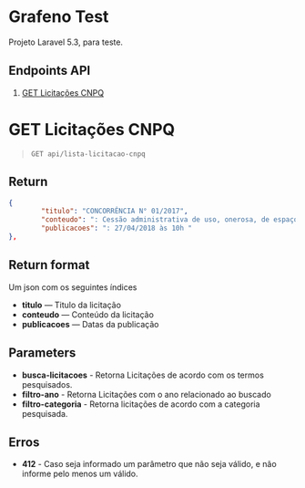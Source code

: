 # Grafeno Test

Projeto Laravel 5.3, para teste.


## Endpoints API

 1. [GET Licitações CNPQ](#get-licitacoes-cnpq)

# GET Licitações CNPQ

> ```GET api/lista-licitacao-cnpq```

## Return

```json
{
        "titulo": "CONCORRÊNCIA N° 01/2017",
        "conteudo": ": Cessão administrativa de uso, onerosa, de espaço físico privativo de 43,00 m²...",
        "publicacoes": ": 27/04/2018 às 10h "
},
```

## Return format

Um json com os seguintes índices

-   **titulo**  — Titulo da licitação
-   **conteudo**  — Conteúdo da licitação
-   **publicacoes**  — Datas da publicação

## Parameters

 - **busca-licitacoes** - Retorna Licitações de acordo com os termos pesquisados.
 - **filtro-ano** - Retorna Licitações com o ano relacionado ao buscado
 - **filtro-categoria** - Retorna licitações de acordo com a categoria pesquisada.

## Erros

 - **412** - Caso seja informado um parâmetro que não seja válido, e não informe pelo menos um válido.